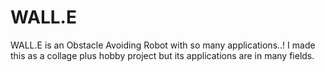 # WALL.E
WALL.E is an Obstacle Avoiding Robot with so many applications..!
I made this as a collage plus hobby project but its applications are in many fields.
